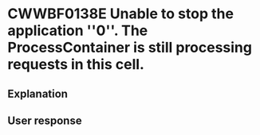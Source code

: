 # CWWBF0138E Unable to stop the application ''0''. The ProcessContainer is still processing requests in this cell.

## Explanation

## User response